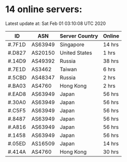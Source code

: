 # 14 online servers:

Latest update at: Sat Feb 01 03:10:08 UTC 2020

| ID | ASN | Server Country | Online |
| -- | --- | -------------- | ------ |
| #.7F1D | AS63949 | Singapore | 14 hrs |
| #.D827 | AS20150 | United States | 1 hrs |
| #.14D9 | AS49392 | Russia | 38 hrs |
| #.7E1D | AS3462 | Taiwan | 6 hrs |
| #.5CBD | AS48347 | Russia | 2 hrs |
| #.BA03 | AS4760 | Hong Kong | 2 hrs |
| #.EAD8 | AS63949 | Japan | 56 hrs |
| #.30A0 | AS63949 | Japan | 56 hrs |
| #.C5F5 | AS63949 | Japan | 56 hrs |
| #.8487 | AS63949 | Japan | 56 hrs |
| #.A816 | AS63949 | Japan | 56 hrs |
| #.1458 | AS63949 | Japan | 56 hrs |
| #.05ED | AS16509 | Japan | 14 hrs |
| #.414A | AS4760 | Hong Kong | 30 hrs |

